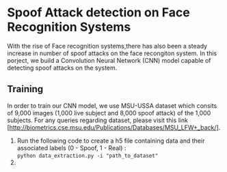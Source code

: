 # Spoof Attack detection on Face Recognition Systems #

With the rise of Face recognition systems,there has also been a steady increase in number of spoof attacks on the face recongiton system. In this porject, we build a Convolution Neural Network (CNN) model capable of detecting spoof attacks on the system.

## Training ##

In order to train our CNN model, we use MSU-USSA dataset which consits of 9,000 images (1,000 live subject and 8,000 spoof attack) of the 1,000 subjects. For any queries regarding dataset, please visit this link [http://biometrics.cse.msu.edu/Publications/Databases/MSU_LFW+_back/]. 


1. Run the following code to create a h5 file containing data and their associated labels (0 - Spoof, 1 - Real) :  
    ``` python data_extraction.py -i "path_to_dataset" ```
2. 